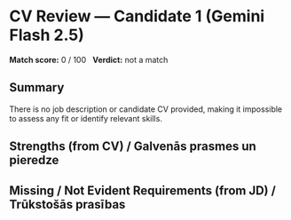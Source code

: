 # CV Review — Candidate 1 (Gemini Flash 2.5)

**Match score:** 0 / 100  
**Verdict:** not a match

## Summary

There is no job description or candidate CV provided, making it impossible to assess any fit or identify relevant skills.

## Strengths (from CV) / Galvenās prasmes un pieredze


## Missing / Not Evident Requirements (from JD) / Trūkstošās prasības
